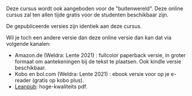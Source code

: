 Deze cursus wordt ook aangeboden voor de "buitenwereld". Deze online cursus zal ten allen tijde gratis voor de studenten beschikbaar zijn. 

De gepubliceerde versies zijn identiek aan deze cursus.

Wil je toch een andere versie dan deze online versie dan kan dat via volgende kanalen:

* Amazon.de (Weldra: Lente 2021) : fullcolor paperback versie, in groter formaat om aantekeningen bij de tekst te plaatsen. Ook kindle versie beschikbaar.
* Kobo en bol.com (Weldra: Lente 2021) : ebook versie voor op je e-reader (gratis op kobo plus).
* [Leanpub](http://leanpub.com/ziescherper/): hoge-kwaliteits pdf. 

